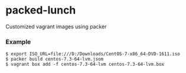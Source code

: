 # packed-lunch
Customized vagrant images using packer


### Example

```
$ export ISO_URL=file:///D:/Downloads/CentOS-7-x86_64-DVD-1611.iso 
$ packer build centos-7.3-64-lvm.jsom
$ vagrant box add -f centos-7.3-64-lvm centos-7.3-64-lvm.box
```